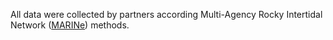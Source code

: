 All data were collected by partners according Multi-Agency Rocky Intertidal Network ([MARINe](http://pacificrockyintertidal.org/)) methods.
